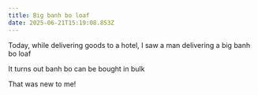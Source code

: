 ```yaml
---
title: Big banh bo loaf
date: 2025-06-21T15:19:08.853Z
---
```


Today, while delivering goods to a hotel, I saw a man delivering a big banh bo loaf

It turns out banh bo can be bought in bulk

That was new to me!

